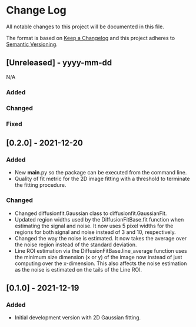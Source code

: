 # Change Log
All notable changes to this project will be documented in this file.

The format is based on [Keep a Changelog](http://keepachangelog.com/)
and this project adheres to [Semantic Versioning](http://semver.org/).

## [Unreleased] - yyyy-mm-dd

N/A

### Added

### Changed

### Fixed

## [0.2.0] - 2021-12-20

### Added
- New __main__.py so the package can be executed from the command line.
- Quality of fit metric for the 2D image fitting with a threshold to terminate the fitting procedure.

### Changed
- Changed diffusionfit.Gaussian class to diffusionfit.GaussianFit.
- Updated region widths used by the DiffusionFitBase.fit function when estimating the signal and noise. It now uses 5 pixel widths for the regions for both signal and noise instead of 3 and 10, respectively.
- Changed the way the noise is estimated. It now takes the average over the noise region instead of the standard deviation.
- Line ROI estimation via the DiffusionFitBase.line_average function uses the minimum size dimension (x or y) of the image now instead of just computing over the x-dimension. This also affects the noise estimation as the noise is estimated on the tails of the Line ROI.


## [0.1.0] - 2021-12-19

### Added
- Initial development version with 2D Gaussian fitting.
